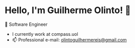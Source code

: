 # Hello, I'm Guilherme Olinto! 👋

🚀 Software Engineer
- I currently work at compass.uol
- 📫 Professional e-mail: olintoguilhermereis@gmail.com
